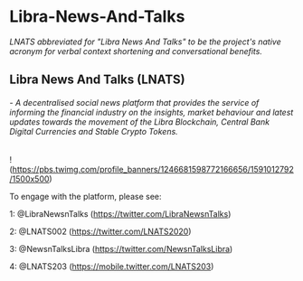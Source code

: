 # Libra-News-And-Talks

*LNATS abbreviated for "Libra News And Talks" to be the project's native acronym for verbal context shortening and conversational benefits.*

## Libra News And Talks (LNATS)

###### - A decentralised social news platform that provides the service of informing the financial industry on the insights, market behaviour and latest updates towards the movement of the Libra Blockchain, Central Bank Digital Currencies and Stable Crypto Tokens. 

! (https://pbs.twimg.com/profile_banners/1246681598772166656/1591012792/1500x500)

To engage with the platform, please see: 

1: @LibraNewsnTalks (https://twitter.com/LibraNewsnTalks)

2: @LNATS002 (https://twitter.com/LNATS2020)

3: @NewsnTalksLibra (https://twitter.com/NewsnTalksLibra)

4: @LNATS203 (https://mobile.twitter.com/LNATS203)

